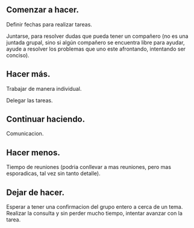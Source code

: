 ## Comenzar a hacer.

Definir fechas para realizar tareas.

Juntarse, para resolver dudas que pueda tener un compañero (no es una juntada grupal, sino si algún compañero se encuentra libre para ayudar, ayude a resolver los problemas que uno este afrontando, intentando ser conciso).

## Hacer más.

Trabajar de manera individual.

Delegar las tareas.

## Continuar haciendo.

Comunicacion.

## Hacer menos.

Tiempo de reuniones (podria conllevar a mas reuniones, pero mas esporadicas, tal vez sin tanto detalle).

## Dejar de hacer.

Esperar a tener una confirmacion del grupo entero a cerca de un tema. Realizar la consulta y sin perder mucho tiempo, intentar avanzar con la tarea.